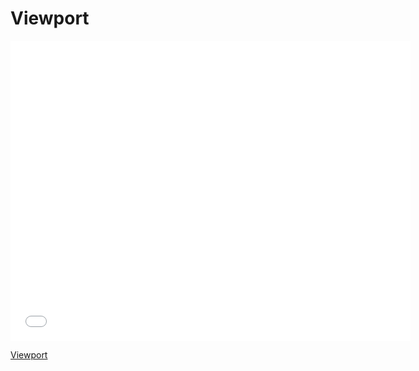 # Viewport

<iframe width="640" height="480" src="//www.youtube.com/embed/pbXerw3QKek?rel=0&modestbranding=1" frameborder="0" allowfullscreen></iframe><p><a href="https://www.youtube.com/watch?v=pbXerw3QKek">Viewport</a></p>

